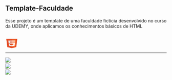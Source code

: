 ## Template-Faculdade

<div>
  <p>Esse projeto é um template de uma faculdade ficticia desenvolvido no curso da UDEMY, onde aplicamos os conhecimentos básicos de HTML</p>
</div>

<div style="display: inline_block"><br>
  <img align="center" alt="Rafa-HTML" height="30" width="40" src="https://raw.githubusercontent.com/devicons/devicon/master/icons/html5/html5-original.svg">
</div>

<hr>

<div>
<img src="https://user-images.githubusercontent.com/87542593/212795072-68413886-d3f0-4a93-8cb5-7e1c118e8db1.jpeg"/ width="400px">
</div>
<div>
<img src="https://user-images.githubusercontent.com/87542593/212795679-de55b537-cf53-45b9-abb8-cb0a4f2856bb.jpeg"/>
</div>
<div>
<img src="https://user-images.githubusercontent.com/87542593/212796126-64523c87-dc7a-4c82-88bc-f7c0c5312ef7.jpeg"/>
</div>
